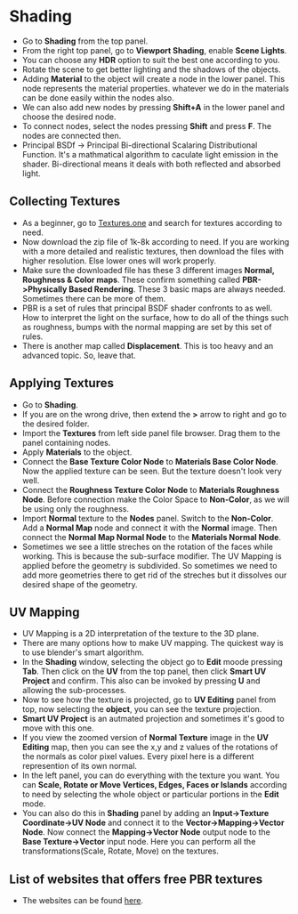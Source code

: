 # Shading
* Go to **Shading** from the top panel.
* From the right top panel, go to **Viewport Shading**, enable **Scene Lights**.
* You can choose any **HDR** option to suit the best one according to you. 
* Rotate the scene to get better lighting and the shadows of the objects.
* Adding **Material** to the object will create a node in the lower panel. This node represents the material properties. whatever we do in the materials can be done easily within the nodes also.
* We can also add new nodes by pressing **Shift+A** in the lower panel and choose the desired node.
* To connect nodes, select the nodes pressing **Shift** and press **F**. The nodes are connected then.
* Principal BSDf -> Principal Bi-directional Scalaring Distributional Function. It's a mathmatical algorithm to caculate light emission in the shader. Bi-directional means it deals with both reflected and absorbed light.

## Collecting Textures
* As a beginner, go to [Textures.one](https://3dassets.one/?q=&sort=popular) and search for textures according to need.
* Now download the zip file of 1k-8k according to need. If you are working with a more detailed and realistic textures, then download the files with higher resolution. Else lower ones will work properly.
* Make sure the downloaded file has these 3 different images **Normal, Roughness & Color maps**. These confirm something called **PBR->Physically Based Rendering**. These 3 basic maps are always needed. Sometimes there can be more of them.
* PBR is a set of rules that principal BSDF shader confronts to as well. How to interpret the light on the surface, how to do all of the things such as roughness, bumps with the normal mapping are set by this set of rules.   
* There is another map called **Displacement**. This is too heavy and an advanced topic. So, leave that.


## Applying Textures
* Go to **Shading**.
* If you are on the wrong drive, then extend the **>** arrow to right and go to the desired folder.
* Import the **Textures** from left side panel file browser. Drag them to the panel containing nodes.
* Apply **Materials** to the object.
* Connect the **Base Texture Color Node** to **Materials Base Color Node**. Now the applied texture can be seen. But the texture doesn't look very well.
* Connect the **Roughness Texture Color Node** to **Materials Roughness Node**. Before connection make the Color Space to **Non-Color**, as we will be using only the roughness.
* Import **Normal** texture to the **Nodes** panel. Switch to the **Non-Color**. Add a **Normal Map** node and connect it with the **Normal** image. Then connect the **Normal Map Normal Node** to the **Materials Normal Node**. 
* Sometimes we see a little streches on the rotation of the faces while working. This is because the sub-surface modifier. The UV Mapping is applied before the geometry is subdivided. So sometimes we need to add more geometries there to get rid of the streches but it dissolves our desired shape of the geometry.


## UV Mapping
* UV Mapping is a 2D interpretation of the texture to the 3D plane.
* There are many options how to make UV mapping. The quickest way is to use blender's smart algorithm.
* In the **Shading** window, selecting the object go to **Edit** moode pressing **Tab**. Then click on the **UV** from the top panel, then click **Smart UV Project** and confirm. This also can be invoked by pressing **U** and allowing the sub-processes.
* Now to see how the texture is projected, go to **UV Editing** panel from top, now selecting the **object**, you can see the texture projection. 
* **Smart UV Project** is an autmated projection and sometimes it's good to move with this one.    
* If you view the zoomed version of **Normal Texture** image in the **UV Editing** map, then you can see the x,y and z values of the rotations of the normals as color pixel values. Every pixel here is a different represention of its own normal.   
* In the left panel, you can do everything with the texture you want. You can **Scale, Rotate or Move Vertices, Edges, Faces or Islands** according to need by selecting the whole object or particular portions in the **Edit** mode.
* You can also do this in **Shading** panel by adding an **Input->Texture Coordinate->UV Node** and connect it to the **Vector->Mapping->Vector Node**. Now connect the **Mapping->Vector Node** output node to the **Base Texture->Vector** input node. Here you can perform all the transformations(Scale, Rotate, Move) on the textures.  


## List of websites that offers free PBR textures
* The websites can be found [here](https://gist.github.com/mauricesvay/1330cc530f6ab2ef33eb6a5ea56ef5bd).